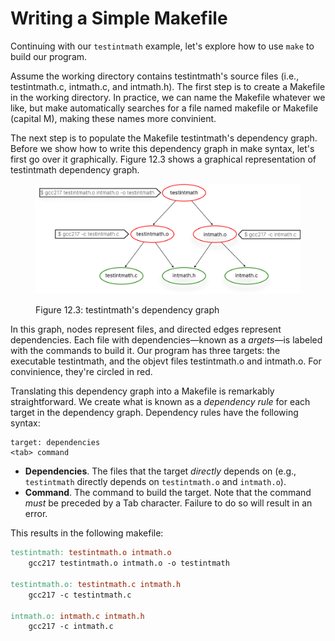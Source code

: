 # Writing a Simple Makefile

Continuing with our `testintmath` example, let's explore how to use `make` to build our program.

Assume the working directory contains testintmath's source files (i.e., testintmath.c, intmath.c, and intmath.h). The first step is to create a Makefile in the working directory. In practice, we can name the Makefile whatever we like, but make automatically searches for a file named makefile or Makefile (capital M), making these names more convinient. 

The next step is to populate the Makefile testintmath's dependency graph. Before we show how to write this dependency graph in make syntax, let's first go over it graphically. Figure 12.3 shows a graphical representation of testintmath dependency graph. 

<figure><img src="../.gitbook/assets/Group 125 (1).png" alt="" width="563"><figcaption><p>Figure 12.3: testintmath's dependency graph</p></figcaption></figure>


In this graph, nodes represent files, and directed edges represent dependencies. Each file with dependencies—known as a _argets_—is labeled with the commands to build it. Our program has three targets: the executable testintmath, and the objevt files testintmath.o and intmath.o. For convinience, they're  circled in red. 

Translating this dependency graph into a Makefile is remarkably straightforward. We create what is known as a _dependency rule_ for each target in the dependency graph. Dependency rules have the following syntax:

```
target: dependencies
<tab> command
```

* **Dependencies**. The files that the target _directly_ depends on (e.g., `testintmath` directly depends on `testintmath.o` and `intmath.o`).
* **Command**. The command to build the target. Note that the command _must_ be preceded by a Tab character. Failure to do so will result in an error.

This results in the following makefile:

```makefile
testintmath: testintmath.o intmath.o
    gcc217 testintmath.o intmath.o -o testintmath

testintmath.o: testintmath.c intmath.h
    gcc217 -c testintmath.c

intmath.o: intmath.c intmath.h
    gcc217 -c intmath.c
```
